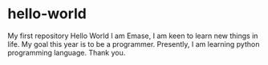 # hello-world
My first repository
Hello World
I am Emase, I am keen to learn new things in life. 
My goal this year is to be a programmer. 
Presently, I am learning python programming language. 
Thank you. 
